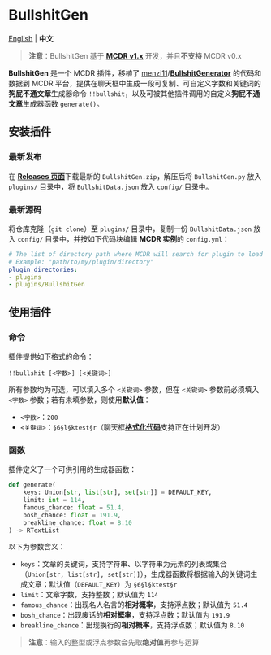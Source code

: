 # BullshitGen

[English](README.md) | **中文**

> **注意**：BullshitGen 基于 [**MCDR v1.x**](https://github.com/Fallen-Breath/MCDReforged) 开发，并且**不支持** MCDR v0.x

**BullshitGen** 是一个 MCDR 插件，移植了 [menzi11](https://github.com/menzi11)/[**BullshitGenerator**](https://github.com/menzi11/BullshitGenerator) 的代码和数据到 MCDR 平台，提供在聊天框中生成一段可复制、可自定义字数和关键词的**狗屁不通文章**生成器命令 `!!bullshit`，以及可被其他插件调用的自定义**狗屁不通文章**生成器函数 `generate()`。

## 安装插件

### 最新发布

在 [**Releases 页面**](https://github.com/Van-Involution/BullshitGen/releases)下载最新的 `BullshitGen.zip`，解压后将 `BullshitGen.py` 放入 `plugins/` 目录中，将 `BullshitData.json` 放入 `config/` 目录中。

### 最新源码

将仓库克隆（`git clone`）至 `plugins/` 目录中，复制一份 `BullshitData.json` 放入 `config/` 目录中，并按如下代码块编辑 **MCDR 实例**的 `config.yml`：

```YAML
# The list of directory path where MCDR will search for plugin to load
# Example: "path/to/my/plugin/directory"
plugin_directories:
- plugins
- plugins/BullshitGen
```

## 使用插件

### 命令

插件提供如下格式的命令：

```
!!bullshit [<字数>] [<关键词>]
```

所有参数均为可选，可以填入多个 `<关键词>` 参数，但在 `<关键词>` 参数前必须填入 `<字数>` 参数；若有未填参数，则使用**默认值**：

- `<字数>`：`200`
- `<关键词>`：`§6§l§ktest§r`（聊天框[**格式化代码**](https://minecraft-zh.gamepedia.com/%E6%A0%BC%E5%BC%8F%E5%8C%96%E4%BB%A3%E7%A0%81)支持正在计划开发）

### 函数

插件定义了一个可供引用的生成器函数：

```Python
def generate(
    keys: Union[str, list[str], set[str]] = DEFAULT_KEY,
    limit: int = 114,
    famous_chance: float = 51.4,
    bosh_chance: float = 191.9,
    breakline_chance: float = 8.10
) -> RTextList
```

以下为参数含义：

- `keys`：文章的关键词，支持字符串、以字符串为元素的列表或集合（`Union[str, list[str], set[str]]`），生成器函数将根据输入的关键词生成文章；默认值（`DEFAULT_KEY`）为 `§6§l§ktest§r`
- `limit`：文章字数，支持整数；默认值为 `114`
- `famous_chance`：出现名人名言的**相对概率**，支持浮点数；默认值为 `51.4`
- `bosh_chance`：出现废话的**相对概率**，支持浮点数；默认值为 `191.9`
- `breakline_chance`：出现换行的**相对概率**，支持浮点数；默认值为 `8.10`

> **注意**：输入的整型或浮点参数会先取**绝对值**再参与运算
